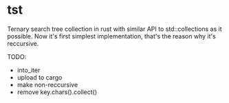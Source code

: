 # tst
Ternary search tree collection in rust with similar API to std::collections as it possible.
Now it's first simplest implementation, that's the reason why it's reccursive.

TODO:
- into_iter
- upload to cargo
- make non-reccursive
- remove key.chars().collect()
